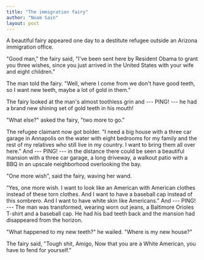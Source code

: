 ```yaml
---
title: "The immigration fairy"
author: "Noam Sain"
layout: post
---
```


A beautiful fairy appeared one day to a destitute refugee outside an Arizona immigration office.

"Good man," the fairy said, "I've been sent here by Resident Obama to grant you three wishes, since you just arrived in the United States with your wife and eight children."

The man told the fairy. "Well, where I come from we don't have good teeth, so I want new teeth, maybe a lot of gold in them."

The fairy looked at the man's almost toothless grin and --- PING! --- he had a brand new shining set of gold teeth in his mouth!

"What else?" asked the fairy, "two more to go."

The refugee claimant now got bolder. "I need a big house with a three car garage in Annapolis on the water with eight bedrooms for my family and the rest of my relatives who still live in my country. I want to bring them all over here." And --- PING! --- in the distance there could be seen a beautiful mansion with a three car garage, a long driveway, a walkout patio with a BBQ in an upscale neighborhood overlooking the bay.

"One more wish", said the fairy, waving her wand.

"Yes, one more wish. I want to look like an American with American clothes instead of these torn clothes. And I want to have a baseball cap instead of this sombrero. And I want to have white skin like Americans." And --- PING! --- The man was transformed, wearing worn out jeans, a Baltimore Orioles T-shirt and a baseball cap. He had his bad teeth back and the mansion had disappeared from the horizon.

"What happened to my new teeth?" he wailed. "Where is my new house?"

The fairy said, "Tough shit, Amigo, Now that you are a White American, you have to fend for yourself."